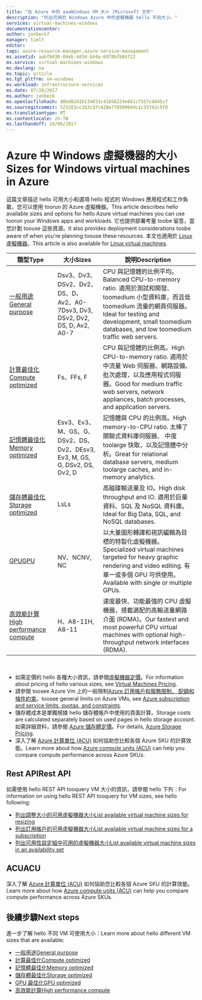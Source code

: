 ```yaml
---
title: "在 Azure 中的 aaaWindows VM 大小 |Microsoft 文件"
description: "列出可用的 Windows Azure 中的虛擬機器 hello 不同大小。"
services: virtual-machines-windows
documentationcenter: 
author: jonbeck7
manager: timlt
editor: 
tags: azure-resource-manager,azure-service-management
ms.assetid: aabf0d30-04eb-4d34-b44a-69f8bfb84f22
ms.service: virtual-machines-windows
ms.devlang: na
ms.topic: article
ms.tgt_pltfrm: vm-windows
ms.workload: infrastructure-services
ms.date: 07/28/2017
ms.author: jonbeck
ms.openlocfilehash: 80bd8241b134031c41b56224e841c7557c4845cf
ms.sourcegitcommit: 523283cc1b3c37c428e77850964dc1c33742c5f0
ms.translationtype: MT
ms.contentlocale: zh-TW
ms.lasthandoff: 10/06/2017
---
```

# <a name="sizes-for-windows-virtual-machines-in-azure"></a><span data-ttu-id="83b2f-103">Azure 中 Windows 虛擬機器的大小</span><span class="sxs-lookup"><span data-stu-id="83b2f-103">Sizes for Windows virtual machines in Azure</span></span>

<span data-ttu-id="83b2f-104">這篇文章描述 hello 可用大小和選項 hello 程式的 Windows 應用程式和工作負載，您可以使用 toorun 的 Azure 虛擬機器。</span><span class="sxs-lookup"><span data-stu-id="83b2f-104">This article describes hello available sizes and options for hello Azure virtual machines you can use toorun your Windows apps and workloads.</span></span> <span data-ttu-id="83b2f-105">它也提供部署考量 toobe 留意，當您計劃 toouse 這些資源。</span><span class="sxs-lookup"><span data-stu-id="83b2f-105">It also provides deployment considerations toobe aware of when you're planning toouse these resources.</span></span>  <span data-ttu-id="83b2f-106">本文也適用於 [Linux 虛擬機器](../linux/sizes.md?toc=%2fazure%2fvirtual-machines%2flinux%2ftoc.json)。</span><span class="sxs-lookup"><span data-stu-id="83b2f-106">This article is also available for [Linux virtual machines](../linux/sizes.md?toc=%2fazure%2fvirtual-machines%2flinux%2ftoc.json).</span></span>


| <span data-ttu-id="83b2f-107">類型</span><span class="sxs-lookup"><span data-stu-id="83b2f-107">Type</span></span>                     | <span data-ttu-id="83b2f-108">大小</span><span class="sxs-lookup"><span data-stu-id="83b2f-108">Sizes</span></span>           |    <span data-ttu-id="83b2f-109">說明</span><span class="sxs-lookup"><span data-stu-id="83b2f-109">Description</span></span>       |
|--------------------------|-------------------|------------------------------------------------------------------------------------------------------------------------------------|
| [<span data-ttu-id="83b2f-110">一般用途</span><span class="sxs-lookup"><span data-stu-id="83b2f-110">General purpose</span></span>](sizes-general.md)          | <span data-ttu-id="83b2f-111">Dsv3、Dv3、DSv2、Dv2、DS、D、Av2、A0-7</span><span class="sxs-lookup"><span data-stu-id="83b2f-111">Dsv3, Dv3, DSv2, Dv2, DS, D, Av2, A0-7</span></span> | <span data-ttu-id="83b2f-112">CPU 與記憶體的比例平均。</span><span class="sxs-lookup"><span data-stu-id="83b2f-112">Balanced CPU-to-memory ratio.</span></span> <span data-ttu-id="83b2f-113">適用於測試和開發、 toomedium 小型資料庫，而且低 toomedium 流量的網頁伺服器。</span><span class="sxs-lookup"><span data-stu-id="83b2f-113">Ideal for testing and development, small toomedium databases, and low toomedium traffic web servers.</span></span> |
| [<span data-ttu-id="83b2f-114">計算最佳化</span><span class="sxs-lookup"><span data-stu-id="83b2f-114">Compute optimized</span></span>](sizes-compute.md)        | <span data-ttu-id="83b2f-115">Fs、F</span><span class="sxs-lookup"><span data-stu-id="83b2f-115">Fs, F</span></span>             | <span data-ttu-id="83b2f-116">CPU 與記憶體的比例高。</span><span class="sxs-lookup"><span data-stu-id="83b2f-116">High CPU-to-memory ratio.</span></span> <span data-ttu-id="83b2f-117">適用於中流量 Web 伺服器、網路設備、批次處理，以及應用程式伺服器。</span><span class="sxs-lookup"><span data-stu-id="83b2f-117">Good for medium traffic web servers, network appliances, batch processes, and application servers.</span></span>        |
| [<span data-ttu-id="83b2f-118">記憶體最佳化</span><span class="sxs-lookup"><span data-stu-id="83b2f-118">Memory optimized</span></span>](../virtual-machines-windows-sizes-memory.md)         | <span data-ttu-id="83b2f-119">Esv3、Ev3、M、GS、G、DSv2、DS、Dv2、D</span><span class="sxs-lookup"><span data-stu-id="83b2f-119">Esv3, Ev3, M, GS, G, DSv2, DS, Dv2, D</span></span>   | <span data-ttu-id="83b2f-120">記憶體與 CPU 的比例高。</span><span class="sxs-lookup"><span data-stu-id="83b2f-120">High memory-to-CPU ratio.</span></span> <span data-ttu-id="83b2f-121">太棒了關聯式資料庫伺服器、 中度 toolarge 快取，以及記憶體中分析。</span><span class="sxs-lookup"><span data-stu-id="83b2f-121">Great for relational database servers, medium toolarge caches, and in-memory analytics.</span></span>                 |
| [<span data-ttu-id="83b2f-122">儲存體最佳化</span><span class="sxs-lookup"><span data-stu-id="83b2f-122">Storage optimized</span></span>](../virtual-machines-windows-sizes-storage.md)        | <span data-ttu-id="83b2f-123">Ls</span><span class="sxs-lookup"><span data-stu-id="83b2f-123">Ls</span></span>                | <span data-ttu-id="83b2f-124">高磁碟輸送量及 IO。</span><span class="sxs-lookup"><span data-stu-id="83b2f-124">High disk throughput and IO.</span></span> <span data-ttu-id="83b2f-125">適用於巨量資料、SQL 及 NoSQL 資料庫。</span><span class="sxs-lookup"><span data-stu-id="83b2f-125">Ideal for Big Data, SQL, and NoSQL databases.</span></span>                                                         |
| [<span data-ttu-id="83b2f-126">GPU</span><span class="sxs-lookup"><span data-stu-id="83b2f-126">GPU</span></span>](sizes-gpu.md)            | <span data-ttu-id="83b2f-127">NV、NC</span><span class="sxs-lookup"><span data-stu-id="83b2f-127">NV, NC</span></span>            | <span data-ttu-id="83b2f-128">以大量圖形轉譯和視訊編輯為目標的特製化虛擬機器。</span><span class="sxs-lookup"><span data-stu-id="83b2f-128">Specialized virtual machines targeted for heavy graphic rendering and video editing.</span></span> <span data-ttu-id="83b2f-129">有單一或多個 GPU 可供使用。</span><span class="sxs-lookup"><span data-stu-id="83b2f-129">Available with single or multiple GPUs.</span></span>       |
| [<span data-ttu-id="83b2f-130">高效能計算</span><span class="sxs-lookup"><span data-stu-id="83b2f-130">High performance compute</span></span>](sizes-hpc.md) | <span data-ttu-id="83b2f-131">H、A8-11</span><span class="sxs-lookup"><span data-stu-id="83b2f-131">H, A8-11</span></span>          | <span data-ttu-id="83b2f-132">速度最快、功能最強的 CPU 虛擬機器，搭載選配的高輸送量網路介面 (RDMA)。</span><span class="sxs-lookup"><span data-stu-id="83b2f-132">Our fastest and most powerful CPU virtual machines with optional high-throughput network interfaces (RDMA).</span></span> 

<br> 

- <span data-ttu-id="83b2f-133">如需定價的 hello 各種大小資訊，請參閱[虛擬機器定價](https://azure.microsoft.com/pricing/details/virtual-machines/#Windows)。</span><span class="sxs-lookup"><span data-stu-id="83b2f-133">For information about pricing of hello various sizes, see [Virtual Machines Pricing](https://azure.microsoft.com/pricing/details/virtual-machines/#Windows).</span></span> 
- <span data-ttu-id="83b2f-134">請參閱 toosee Azure Vm 上的一般限制[Azure 訂用帳戶和服務限制、 配額和條件約束](../../azure-subscription-service-limits.md)。</span><span class="sxs-lookup"><span data-stu-id="83b2f-134">toosee general limits on Azure VMs, see [Azure subscription and service limits, quotas, and constraints](../../azure-subscription-service-limits.md).</span></span>
- <span data-ttu-id="83b2f-135">儲存體成本是單獨根據 hello 儲存體帳戶中使用的頁面計算。</span><span class="sxs-lookup"><span data-stu-id="83b2f-135">Storage costs are calculated separately based on used pages in hello storage account.</span></span> <span data-ttu-id="83b2f-136">如需詳細資料，請參閱 [Azure 儲存體定價](https://azure.microsoft.com/pricing/details/storage/)。</span><span class="sxs-lookup"><span data-stu-id="83b2f-136">For details, [Azure Storage Pricing](https://azure.microsoft.com/pricing/details/storage/).</span></span>
- <span data-ttu-id="83b2f-137">深入了解 [Azure 計算單位 (ACU)](acu.md) 如何協助您比較各個 Azure SKU 的計算效能。</span><span class="sxs-lookup"><span data-stu-id="83b2f-137">Learn more about how [Azure compute units (ACU)](acu.md) can help you compare compute performance across Azure SKUs.</span></span>



## <a name="rest-api"></a><span data-ttu-id="83b2f-138">Rest API</span><span class="sxs-lookup"><span data-stu-id="83b2f-138">Rest API</span></span>

<span data-ttu-id="83b2f-139">如需使用 hello REST API tooquery VM 大小的資訊，請參閱 hello 下列：</span><span class="sxs-lookup"><span data-stu-id="83b2f-139">For information on using hello REST API tooquery for VM sizes, see hello following:</span></span>

- [<span data-ttu-id="83b2f-140">列出調整大小的可用虛擬機器大小</span><span class="sxs-lookup"><span data-stu-id="83b2f-140">List available virtual machine sizes for resizing</span></span>](https://docs.microsoft.com/rest/api/compute/virtualmachines/virtualmachines-list-sizes-for-resizing)
- [<span data-ttu-id="83b2f-141">列出訂用帳戶的可用虛擬機器大小</span><span class="sxs-lookup"><span data-stu-id="83b2f-141">List available virtual machine sizes for a subscription</span></span>](https://docs.microsoft.com/rest/api/compute/virtualmachines/virtualmachines-list-sizes-region)
- [<span data-ttu-id="83b2f-142">列出可用性設定組中可用的虛擬機器大小</span><span class="sxs-lookup"><span data-stu-id="83b2f-142">List available virtual machine sizes in an availability set</span></span>](
https://docs.microsoft.com/rest/api/compute/virtualmachines/virtualmachines-list-sizes-availability-set)

## <a name="acu"></a><span data-ttu-id="83b2f-143">ACU</span><span class="sxs-lookup"><span data-stu-id="83b2f-143">ACU</span></span>

<span data-ttu-id="83b2f-144">深入了解 [Azure 計算單位 (ACU)](acu.md) 如何協助您比較各個 Azure SKU 的計算效能。</span><span class="sxs-lookup"><span data-stu-id="83b2f-144">Learn more about how [Azure compute units (ACU)](acu.md) can help you compare compute performance across Azure SKUs.</span></span>

## <a name="next-steps"></a><span data-ttu-id="83b2f-145">後續步驟</span><span class="sxs-lookup"><span data-stu-id="83b2f-145">Next steps</span></span>

<span data-ttu-id="83b2f-146">進一步了解 hello 不同 VM 可使用大小：</span><span class="sxs-lookup"><span data-stu-id="83b2f-146">Learn more about hello different VM sizes that are available:</span></span>
- [<span data-ttu-id="83b2f-147">一般用途</span><span class="sxs-lookup"><span data-stu-id="83b2f-147">General purpose</span></span>](sizes-general.md)
- [<span data-ttu-id="83b2f-148">計算最佳化</span><span class="sxs-lookup"><span data-stu-id="83b2f-148">Compute optimized</span></span>](sizes-compute.md)
- [<span data-ttu-id="83b2f-149">記憶體最佳化</span><span class="sxs-lookup"><span data-stu-id="83b2f-149">Memory optimized</span></span>](../virtual-machines-windows-sizes-memory.md)
- [<span data-ttu-id="83b2f-150">儲存體最佳化</span><span class="sxs-lookup"><span data-stu-id="83b2f-150">Storage optimized</span></span>](../virtual-machines-windows-sizes-storage.md)
- [<span data-ttu-id="83b2f-151">GPU 最佳化</span><span class="sxs-lookup"><span data-stu-id="83b2f-151">GPU optimized</span></span>](sizes-gpu.md)
- [<span data-ttu-id="83b2f-152">高效能計算</span><span class="sxs-lookup"><span data-stu-id="83b2f-152">High performance compute</span></span>](sizes-hpc.md)



